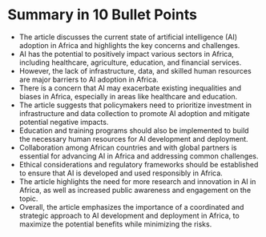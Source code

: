 # Summary in 10 Bullet Points

- The article discusses the current state of artificial intelligence (AI) adoption in Africa and highlights the key concerns and challenges.
- AI has the potential to positively impact various sectors in Africa, including healthcare, agriculture, education, and financial services.
- However, the lack of infrastructure, data, and skilled human resources are major barriers to AI adoption in Africa.
- There is a concern that AI may exacerbate existing inequalities and biases in Africa, especially in areas like healthcare and education.
- The article suggests that policymakers need to prioritize investment in infrastructure and data collection to promote AI adoption and mitigate potential negative impacts.
- Education and training programs should also be implemented to build the necessary human resources for AI development and deployment.
- Collaboration among African countries and with global partners is essential for advancing AI in Africa and addressing common challenges.
- Ethical considerations and regulatory frameworks should be established to ensure that AI is developed and used responsibly in Africa.
- The article highlights the need for more research and innovation in AI in Africa, as well as increased public awareness and engagement on the topic.
- Overall, the article emphasizes the importance of a coordinated and strategic approach to AI development and deployment in Africa, to maximize the potential benefits while minimizing the risks.
